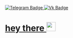 <div id="badges">
  <a href="https://t.me/Al3xandrr">
    <img src="https://img.shields.io/badge/Telegram-black?style=for-the-badge&logo=telegram&logoColor=white" alt="Telegram Badge"/>
  </a>
  <a href="https://vk.com/4lexandrrr">
    <img src="https://img.shields.io/badge/Vk-blue?style=for-the-badge&logo=vk&logoColor=white" alt="Vk Badge"/>
</div>
  
<img src="https://komarev.com/ghpvc/?username=4lexandrr&style=flat-square&color=blue" alt=""/>

<h1>
  hey there
  <img src="https://media.giphy.com/media/hvRJCLFzcasrR4ia7z/giphy.gif" width="30px"/>
</h1>
